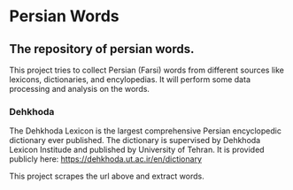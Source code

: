 # Persian Words
## The repository of persian words.
This project tries to collect Persian (Farsi) words from different sources like lexicons, dictionaries, and encylopedias. It will perform some data processing and analysis on the words. 

### Dehkhoda
The Dehkhoda Lexicon is the largest comprehensive Persian encyclopedic dictionary ever published. 
The dictionary is supervised by Dehkhoda Lexicon Institude and published by University of Tehran. 
It is provided publicly here: https://dehkhoda.ut.ac.ir/en/dictionary

This project scrapes the url above and extract words. 